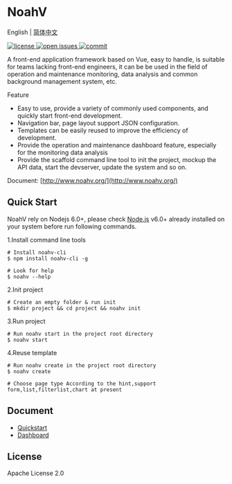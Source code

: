 # NoahV

English | [简体中文](./README_ch.md)



<a href="https://github.com/baidu/NoahV/blob/master/LICENSE">
<img src="https://img.shields.io/github/license/baidu/NoahV.svg?style=popout-square" alt="license">
</a>

<a href="https://github.com/baidu/NoahV/issues">
<img src="https://img.shields.io/github/issues/baidu/NoahV.svg?style=flat-square" alt="open issues">
</a>

<a href="https://github.com/baidu/NoahV/commits/master">
	<img src="https://img.shields.io/github/commit-activity/w/baidu/NoahV.svg?style=flat-square" alt="commit">
</a>

A front-end application framework based on Vue, easy to handle, is suitable for teams lacking front-end engineers, it can be 
be used in the field of operation and maintenance monitoring, data analysis and common background management system, etc.


Feature

* Easy to use, provide a variety of commonly used components, and quickly start front-end development.
* Navigation bar, page layout support JSON configuration.
* Templates can be easily reused to improve the efficiency of development.
* Provide the operation and maintenance dashboard feature, especially for the monitoring data analysis 
* Provide the scaffold command line tool to init the project, mockup the API data, start the devserver, update the system and so on.

Document: [http://www.noahv.org/](http://www.noahv.org/)

## Quick Start

NoahV rely on Nodejs 6.0+, please check <a href="https://nodejs.org/en/">Node.js</a> v6.0+ already installed on your system before run following commands.

1.Install command line tools

```shell
# Install noahv-cli
$ npm install noahv-cli -g

# Look for help
$ noahv --help
```

2.Init project

```shell
# Create an empty folder & run init
$ mkdir project && cd project && noahv init

```

3.Run project

```shell
# Run noahv start in the project root directory
$ noahv start 
```

4.Reuse template

```shell
# Run noahv create in the project root directory
$ noahv create

# Choose page type According to the hint,support form,list,filterlist,chart at present
```

## Document

* [Quickstart](http://www.noahv.org/#/guide/quickstart)
* [Dashboard](http://www.noahv.org/#/doc/view/guide)


## License

Apache License 2.0
